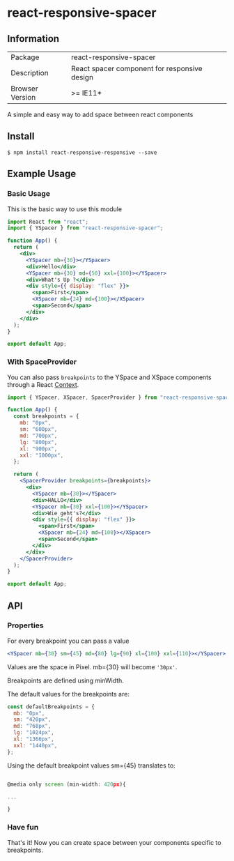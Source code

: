 # react-responsive-spacer

## Information

<table>
<tr>
<td>Package</td><td>react-responsive-spacer</td>
</tr>
<tr>
<td>Description</td>
<td>React spacer component for responsive design</td>
</tr>
<tr>
<td>Browser Version</td>
<td>>= IE11*</td>
</tr>
</tr>
</table>

A simple and easy way to add space between react components

## Install

```console
$ npm install react-responsive-responsive --save
```

## Example Usage

### Basic Usage

This is the basic way to use this module

```jsx
import React from "react";
import { YSpacer } from "react-responsive-spacer";

function App() {
  return (
    <div>
      <YSpacer mb={30}></YSpacer>
      <div>Hello</div>
      <YSpacer mb={30} md={50} xxl={100}></YSpacer>
      <div>What's Up ?</div>
      <div style={{ display: "flex" }}>
        <span>First</span>
        <XSpacer mb={24} md={100}></XSpacer>
        <span>Second</span>
      </div>
    </div>
  );
}

export default App;
```

### With SpaceProvider

You can also pass `breakpoints` to the YSpace and XSpace components through a React [Context](https://reactjs.org/docs/context.html).

```jsx
import { YSpacer, XSpacer, SpacerProvider } from "react-responsive-spacer";

function App() {
  const breakpoints = {
    mb: "0px",
    sm: "600px",
    md: "700px",
    lg: "800px",
    xl: "900px",
    xxl: "1000px",
  };

  return (
    <SpacerProvider breakpoints={breakpoints}>
      <div>
        <YSpacer mb={30}></YSpacer>
        <div>HALLO</div>
        <YSpacer mb={30} xxl={100}></YSpacer>
        <div>Wie geht's?</div>
        <div style={{ display: "flex" }}>
          <span>First</span>
          <XSpacer mb={24} md={100}></XSpacer>
          <span>Second</span>
        </div>
      </div>
    </SpacerProvider>
  );
}

export default App;
```

## API

### Properties

For every breakpoint you can pass a value

```jsx
<YSpacer mb={30} sm={45} md={80} lg={90} xl={100} xxl={110}></YSpacer>
```

Values are the space in Pixel. mb={30} will become `'30px'`.

Breakpoints are defined using minWidth.

The default values for the breakpoints are:

```jsx
const defaultBreakpoints = {
  mb: "0px",
  sm: "420px",
  md: "768px",
  lg: "1024px",
  xl: "1366px",
  xxl: "1440px",
};
```

Using the default breakpoint values sm={45} translates to:

```jsx

@media only screen (min-width: 420px){

...

}
```

### Have fun

That's it! Now you can create space between your components specific to breakpoints.
